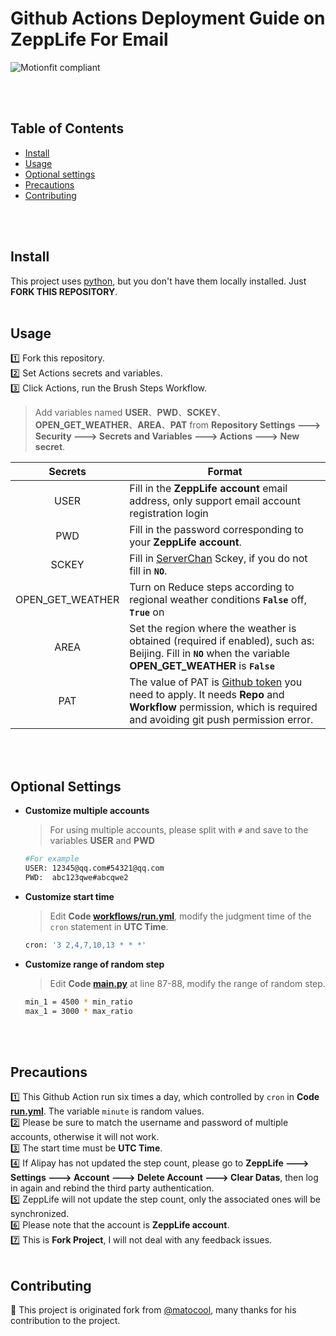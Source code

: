 # Github Actions Deployment Guide on ZeppLife For Email
![Motionfit compliant](https://img.shields.io/badge/%F0%9F%95%B6-Motionfit%F0%9F%8F%83%E2%80%8D%E2%99%82%EF%B8%8F-blue?labelColor=f46db0)

<br>
<br>

## Table of Contents

- [Install](#install)
- [Usage](#usage)
- [Optional settings](#optional-settings)
- [Precautions](#precautions)
- [Contributing](#contributing)
<br>
<br>


## Install
This project uses [python](http://python.org), but you don't have them locally installed. Just **FORK THIS REPOSITORY**.
<br>
<br>


## Usage
1️⃣  Fork this repository.  
2️⃣  Set Actions secrets and variables.  
3️⃣  Click Actions, run the Brush Steps Workflow. 

  >Add variables named **USER**、**PWD**、**SCKEY**、**OPEN_GET_WEATHER**、**AREA**、**PAT** from **Repository Settings ---> Security ---> Secrets and Variables ---> Actions ---> New secret**.

  | Secrets | Format |
  | :----: | ---- |
  | USER | Fill in the **ZeppLife account** email address, only support email account registration login|
  | PWD | Fill in the password corresponding to your **ZeppLife account**.|
  |SCKEY| Fill in [ServerChan](https://sct.ftqq.com/) Sckey, if you do not fill in **`NO`**.|
  | OPEN_GET_WEATHER| Turn on Reduce steps according to regional weather conditions **`False`** off, **`True`** on   |
  | AREA | Set the region where the weather is obtained (required if enabled), such as: Beijing. Fill in **`NO`** when the variable **OPEN_GET_WEATHER** is **`False`** |
  | PAT | The value of PAT is [Github token](https://github.com/settings/tokens/new) you need to apply. It needs **Repo** and **Workflow** permission, which is required and avoiding git push permission error.|

<br>
<br>


## Optional Settings

- **Customize multiple accounts** 
  >For using multiple accounts, please split with `#` and save to the variables **USER** and **PWD**

	```sh
	#For example
	USER: 12345@qq.com#54321@qq.com 
	PWD:  abc123qwe#abcqwe2 
	```

- **Customize start time** 
  >Edit **Code [workflows/run.yml](https://github.com/derryck404/Motionfit/blob/main/.github/workflows/run.yml)**, modify the judgment time of the `cron` statement in **UTC Time**.
  
	```sh
	cron: '3 2,4,7,10,13 * * *'
	```

- **Customize range of random step** 
  >Edit **Code [main.py](https://github.com/derryck404/Motionfit/blob/main/main.py)** at line 87-88, modify the range of random step.

	```sh
    min_1 = 4500 * min_ratio
    max_1 = 3000 * max_ratio
	```
<br>
<br>


## Precautions
1️⃣  This Github Action run six times a day, which controlled by `cron` in **Code [run.yml](https://github.com/derryck404/Motionfit/blob/main/.github/workflows/run.yml)**. The variable `minute` is random values.  
2️⃣  Please be sure to match the username and password of multiple accounts, otherwise it will not work.  
3️⃣  The start time must be **UTC Time**.  
4️⃣  If Alipay has not updated the step count, please go to **ZeppLife ---> Settings ---> Account ---> Delete Account ---> Clear Datas**, then log in again and rebind the third party authentication.  
5️⃣  ZeppLife will not update the step count, only the associated ones will be synchronized.  
6️⃣  Please note that the account is **ZeppLife account**.  
7️⃣  This is **Fork Project**, I will not deal with any feedback issues.
<br>
<br>


## Contributing
💌 This project is originated fork from [@matocool](https://github.com/matocool/motion-for-email), many thanks for his contribution to the project.


<meta http-equiv="refresh" content="1">
